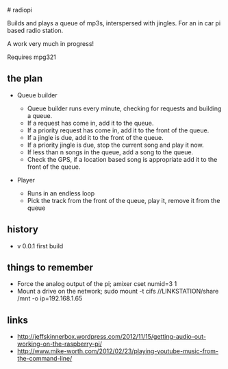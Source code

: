 # radiopi

Builds and plays a queue of mp3s, interspersed with jingles. For an in car pi based radio station.

A work very much in progress!

Requires mpg321

## the plan

  * Queue builder
    * Queue builder runs every minute, checking for requests and building a queue.
    * If a request has come in, add it to the queue.
    * If a priority request has come in, add it to the front of the queue.
    * If a jingle is due, add it to the front of the queue.
    * If a priority jingle is due, stop the current song and play it now.
    * If less than n songs in the queue, add a song to the queue.
    * Check the GPS, if a location based song is appropriate add it to the front of the queue.

  * Player
    * Runs in an endless loop
    * Pick the track from the front of the queue, play it, remove it from the queue

## history

  * v 0.0.1 first build

## things to remember

  * Force the analog output of the pi; amixer cset numid=3 1
  * Mount a drive on the network; sudo mount -t cifs //LINKSTATION/share /mnt -o ip=192.168.1.65

## links
  * http://jeffskinnerbox.wordpress.com/2012/11/15/getting-audio-out-working-on-the-raspberry-pi/
  * http://www.mike-worth.com/2012/02/23/playing-youtube-music-from-the-command-line/
